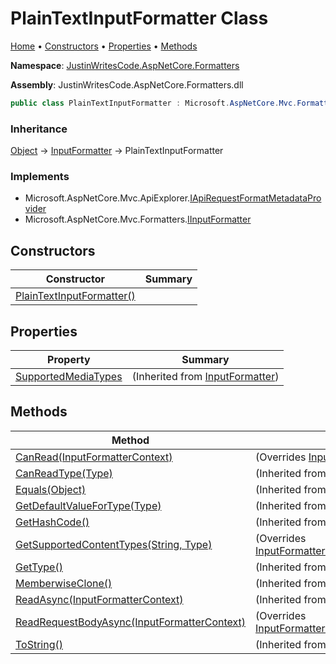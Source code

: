 # PlainTextInputFormatter Class

[Home](../../README.md) &#x2022; [Constructors](#constructors) &#x2022; [Properties](#properties) &#x2022; [Methods](#methods)

**Namespace**: [JustinWritesCode.AspNetCore.Formatters](../README.md)

**Assembly**: JustinWritesCode\.AspNetCore\.Formatters\.dll

```csharp
public class PlainTextInputFormatter : Microsoft.AspNetCore.Mvc.Formatters.InputFormatter
```

### Inheritance

[Object](https://docs.microsoft.com/en-us/dotnet/api/system.object) &#x2192; [InputFormatter](https://docs.microsoft.com/en-us/dotnet/api/microsoft.aspnetcore.mvc.formatters.inputformatter) &#x2192; PlainTextInputFormatter

### Implements

* Microsoft\.AspNetCore\.Mvc\.ApiExplorer\.[IApiRequestFormatMetadataProvider](https://docs.microsoft.com/en-us/dotnet/api/microsoft.aspnetcore.mvc.apiexplorer.iapirequestformatmetadataprovider)
* Microsoft\.AspNetCore\.Mvc\.Formatters\.[IInputFormatter](https://docs.microsoft.com/en-us/dotnet/api/microsoft.aspnetcore.mvc.formatters.iinputformatter)

## Constructors

| Constructor | Summary |
| ----------- | ------- |
| [PlainTextInputFormatter()](-ctor/README.md) | |

## Properties

| Property | Summary |
| -------- | ------- |
| [SupportedMediaTypes](https://docs.microsoft.com/en-us/dotnet/api/microsoft.aspnetcore.mvc.formatters.inputformatter.supportedmediatypes) |  \(Inherited from [InputFormatter](https://docs.microsoft.com/en-us/dotnet/api/microsoft.aspnetcore.mvc.formatters.inputformatter)\) |

## Methods

| Method | Summary |
| ------ | ------- |
| [CanRead(InputFormatterContext)](CanRead/README.md) |  \(Overrides [InputFormatter.CanRead](https://docs.microsoft.com/en-us/dotnet/api/microsoft.aspnetcore.mvc.formatters.inputformatter.canread)\) |
| [CanReadType(Type)](https://docs.microsoft.com/en-us/dotnet/api/microsoft.aspnetcore.mvc.formatters.inputformatter.canreadtype) |  \(Inherited from [InputFormatter](https://docs.microsoft.com/en-us/dotnet/api/microsoft.aspnetcore.mvc.formatters.inputformatter)\) |
| [Equals(Object)](https://docs.microsoft.com/en-us/dotnet/api/system.object.equals) |  \(Inherited from [Object](https://docs.microsoft.com/en-us/dotnet/api/system.object)\) |
| [GetDefaultValueForType(Type)](https://docs.microsoft.com/en-us/dotnet/api/microsoft.aspnetcore.mvc.formatters.inputformatter.getdefaultvaluefortype) |  \(Inherited from [InputFormatter](https://docs.microsoft.com/en-us/dotnet/api/microsoft.aspnetcore.mvc.formatters.inputformatter)\) |
| [GetHashCode()](https://docs.microsoft.com/en-us/dotnet/api/system.object.gethashcode) |  \(Inherited from [Object](https://docs.microsoft.com/en-us/dotnet/api/system.object)\) |
| [GetSupportedContentTypes(String, Type)](GetSupportedContentTypes/README.md) |  \(Overrides [InputFormatter.GetSupportedContentTypes](https://docs.microsoft.com/en-us/dotnet/api/microsoft.aspnetcore.mvc.formatters.inputformatter.getsupportedcontenttypes)\) |
| [GetType()](https://docs.microsoft.com/en-us/dotnet/api/system.object.gettype) |  \(Inherited from [Object](https://docs.microsoft.com/en-us/dotnet/api/system.object)\) |
| [MemberwiseClone()](https://docs.microsoft.com/en-us/dotnet/api/system.object.memberwiseclone) |  \(Inherited from [Object](https://docs.microsoft.com/en-us/dotnet/api/system.object)\) |
| [ReadAsync(InputFormatterContext)](https://docs.microsoft.com/en-us/dotnet/api/microsoft.aspnetcore.mvc.formatters.inputformatter.readasync) |  \(Inherited from [InputFormatter](https://docs.microsoft.com/en-us/dotnet/api/microsoft.aspnetcore.mvc.formatters.inputformatter)\) |
| [ReadRequestBodyAsync(InputFormatterContext)](ReadRequestBodyAsync/README.md) |  \(Overrides [InputFormatter.ReadRequestBodyAsync](https://docs.microsoft.com/en-us/dotnet/api/microsoft.aspnetcore.mvc.formatters.inputformatter.readrequestbodyasync)\) |
| [ToString()](https://docs.microsoft.com/en-us/dotnet/api/system.object.tostring) |  \(Inherited from [Object](https://docs.microsoft.com/en-us/dotnet/api/system.object)\) |

